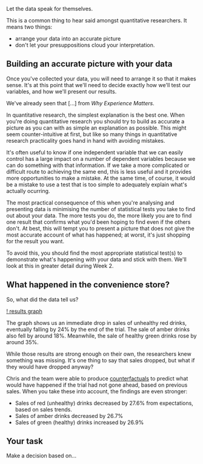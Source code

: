 Let the data speak for themselves.

This is a common thing to hear said amongst quantitative researchers.  It means two things:

* arrange your data into an accurate picture 
* don't let your presuppositions cloud your interpretation.

## Building an accurate picture with your data

Once you've collected your data, you will need to arrange it so that it makes sense. It's at this point that we'll need to decide exactly how we'll test our variables, and how we'll present our results.

We've already seen that [...] from _Why Experience Matters_.

In quantitative research, the simplest explanation is the best one.  When you're doing quantitative research you should try to build as accurate a picture as you can with as simple an explanation as possible.  This might seem counter-intuitive at first, but like so many things in quantitative research practicality goes hand in hand with avoiding mistakes.

It's often  useful to know if one independent variable that we can easily control has a large impact on a number of dependent variables because we can do something with that information.  If we take a more complicated or difficult route to achieving the same end, this is less useful and it provides more opportunities to make a mistake.  At the same time, of course, it would be a mistake to use a test that is too simple to adequately explain what's actually ocurring.

The most practical consequence of this when you're analysing and presenting data is minimising the number of statistical tests you take to find out about your data.  The more tests you do, the more likely you are to find one result that confirms what you'd been hoping to find even if the others don't. At best, this will tempt you to present a picture that does not give the most accurate account of what has happened; at worst, it's just shopping for the result you want.

To avoid this, you should find the most appropriate statistical test(s) to demonstrate what's happening with your data and stick with them.  We'll look at this in greater detail during Week 2.  


## What happened in the convenience store?

So, what did the data tell us? 

[! results graph](https://github.com/Chris-Rawson/Why-numbers-matter/blob/master/counterfactual.jpg) 

The graph shows us an immediate drop in sales of unhealthy red drinks, eventually falling by 24% by the end of the trial.  The sale of amber drinks also fell by around 18%.  Meanwhile, the sale of healthy green drinks rose by around 35%.

While those results are strong enough on their own, the researchers knew something was missing.  It's one thing to say that sales dropped, but what if they would have dropped anyway? 

Chris and the team were able to produce [counterfactuals](https://en.wikipedia.org/wiki/Counterfactual_conditional) to predict what would have happened if the trial had not gone ahead, based on previous sales.  When you take these into account, the findings are even stronger:

* Sales of red (unhealthy) drinks decreased by 27.6% from expectations, based on sales trends.
* Sales of amber drinks decreased by 26.7% 
* Sales of green (healthy) drinks increased by 26.9%

## Your task

Make a decision based on...
